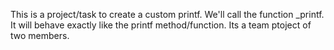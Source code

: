 This is a project/task to create a custom printf.
We'll call the function _printf.
It will behave exactly like the printf method/function.
Its a team ptoject of two members.
